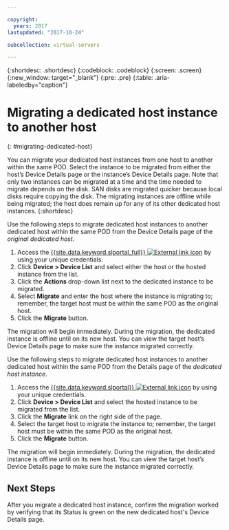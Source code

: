 ```yaml
---

copyright:
  years: 2017
lastupdated: "2017-10-24"

subcollection: virtual-servers

---
```


{:shortdesc: .shortdesc}
{:codeblock: .codeblock}
{:screen: .screen}
{:new_window: target="_blank"}
{:pre: .pre}
{:table: .aria-labeledby="caption"}


# Migrating a dedicated host instance to another host
{: #migrating-dedicated-host}

You can migrate your dedicated host instances from one host to another within the same POD. Select the instance to be migrated from either the host’s Device Details page or the instance’s Device Details page. Note that only two instances can be migrated at a time and the time needed to migrate depends on the disk. SAN disks are migrated quicker because local disks require copying the disk. The migrating instances are offline while being migrated; the host does remain up for any of its other dedicated host instances.
{:shortdesc}

Use the following steps to migrate dedicated host instances to another dedicated host within the same POD from the Device Details page of the *original dedicated host*.

1. Access the [{{site.data.keyword.slportal_full}} ![External link icon](../icons/launch-glyph.svg "External link icon")](https://control.softlayer.com/) by using your unique credentials.
2. Click **Device > Device List** and select either the host or the hosted instance from the list.
3. Click the **Actions** drop-down list next to the dedicated instance to be migrated.
4. Select **Migrate** and enter the host where the instance is migrating to; remember, the target host must be within the same POD as the original host.
5. Click the **Migrate** button.

The migration will begin immediately. During the migration, the dedicated instance is offline until on its new host. You can view the target host’s Device Details page to make sure the instance migrated correctly.

Use the following steps to migrate dedicated host instances to another dedicated host within the same POD from the Details page of the *dedicated host instance*.

1. Access the [{{site.data.keyword.slportal}} ![External link icon](../icons/launch-glyph.svg "External link icon")](https://control.softlayer.com/) by using your unique credentials.
2. Click **Device > Device List** and select the hosted instance to be migrated from the list.
3. Click the **Migrate** link on the right side of the page.
4. Select the target host to migrate the instance to; remember, the target host must be within the same POD as the original host.
5. Click the **Migrate** button.

The migration will begin immediately. During the migration, the dedicated instance is offline until on its new host. You can view the target host’s Device Details page to make sure the instance migrated correctly.

## Next Steps
After you migrate a dedicated host instance, confirm the migration worked by verifying that its Status is green on the new dedicated host's Device Details page.
